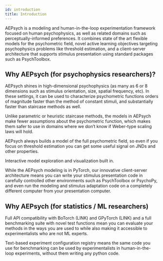```yaml
---
id: introduction
title: Introduction
---
```


AEPsych is a modeling and human-in-the-loop experimentation framework focused on human psychophysics, as well as related domains such as perceptually-informed preferences. It combines state of the art flexible models for the psychometric field, novel active learning objectives targeting psychophysics problems like threshold estimation, and a client-server architecture that supports stimulus presentation using standard packages such as PsychToolbox.

## Why AEPsych (for psychophysics researchers)?

AEPsych shines in high-dimensional psychophysics (as many as 6 or 8 dimensions such as stimulus orientation, size, spatial frequency, etc). In these settings, it can be used to characterize psychometric functions orders of magnitude faster than the method of constant stimuli, and substantially faster than staircase methods as well.

Unlike parametric or heuristic staircase methods, the models in AEPsych make fewer assumptions about the psychometric function, which makes them safer to use in domains where we don’t know if Weber-type scaling laws will hold.

AEPsych always builds a model of the full psychometric field, so even if you focus on threshold estimation you can get some useful signal on JNDs and other properties.

Interactive model exploration and visualization built in.

While the AEPsych modeling is in PyTorch, our innovative client-server architecture means you can write your stimulus presentation code in carefully controlled other environments such as PsychToolbox or PsychoPy, and even run the modeling and stimulus adaptation code on a completely different computer from your presentation computer.

## Why AEPsych (for statistics / ML researchers)

Full API compatibility with BoTorch (LINK) and GPyTorch (LINK) and a full benchmarking suite with novel test functions mean you can evaluate your methods in the ways you are used to while also making it accessible to experimentalists who are not ML experts.

Text-based experiment configuration registry means the same code you use for benchmarking can be used by experimentalists in human-in-the-loop experiments, without them writing any python code.
